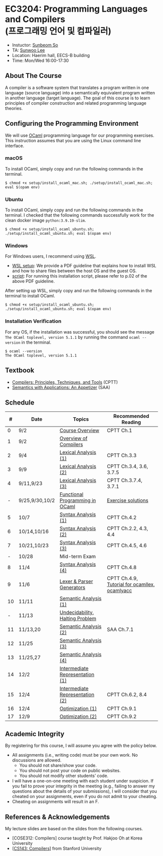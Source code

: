 # EC3204: Programming Languages and Compilers <br> (프로그래밍 언어 및 컴파일러)
* Instuctor: [Sunbeom So](https://gist-pal.github.io)
* TA: [Sunwoo Lee](https://sites.google.com/view/sunwoo-lee/)
* Location: Haerim hall, EECS-B building
* Time: Mon/Wed 16:00-17:30

## About The Course
A compiler is a software system that translates a program written in one language (source language) into a semantically equivalent program written in another language (target language).
The goal of this course is to learn principles of compiler construction and related programming language theories.

## Configuring the Programming Environment
We will use [OCaml](https://ocaml.org/install) programming language for our programming exercises. This instruction assumes that you are using the Linux command line interface.

### macOS
To install OCaml, simply copy and run the following commands in the terminal.
```
$ chmod +x setup/install_ocaml_mac.sh; ./setup/install_ocaml_mac.sh; eval $(opam env)
```

### Ubuntu
To install OCaml, simply copy and run the following commands in the terminal. I checked that the following commands successfully work for the clean docker image ``python:3.9.19-slim``.
```
$ chmod +x setup/install_ocaml_ubuntu.sh; ./setup/install_ocaml_ubuntu.sh; eval $(opam env)
```

### Windows
For Windows users, I recommend using [WSL](https://learn.microsoft.com/en-us/windows/wsl/install).
  * [WSL setup](setup/wsl-install-guideline.pdf): We provide a PDF guideline that explains how to install WSL and how to share files between the host OS and the guest OS.
  * [script](setup/wsl_install.ps1): For running this installation script, please refer to p.02 of the above PDF guideline.
    
After setting up WSL, simply copy and run the following commands in the terminal to install OCaml.
```
$ chmod +x setup/install_ocaml_ubuntu.sh; ./setup/install_ocaml_ubuntu.sh; eval $(opam env)
```

### Installation Verification
For any OS, if the installation was successful, you should see the message ``The OCaml toplevel, version 5.1.1``
by running the command ``ocaml --version`` in the terminal.
```
$ ocaml --version
The OCaml toplevel, version 5.1.1
```

## Textbook
* [Compilers: Principles, Techniques, and Tools](https://www.amazon.com/Compilers-Principles-Techniques-Tools-2nd/dp/0321486811) (CPTT)
* [Semantics with Applications: An Appetizer](https://link.springer.com/book/10.1007/978-1-84628-692-6) (SAA)

## Schedule
|#|Date|Topics|Recommended Reading|
|-|-|------|------|
|0|9/2|[Course Overview](slides/lec0.pdf)|CPTT Ch.1|
|1|9/2|[Overview of Compilers](slides/lec1.pdf)||
|2|9/4|[Lexical Analysis (1)](slides/lec2.pdf)|CPTT Ch.3.3|
|3|9/9|[Lexical Analysis (2)](slides/lec3.pdf)|CPTT Ch.3.4, 3.6, 3.7.5|
|4|9/11,9/23|[Lexical Analysis (3)](slides/lec4.pdf)|CPTT Ch.3.7.4, 3.7.1|
|-|9/25,9/30,10/2|[Functional Programming in OCaml](slides/lec-ocaml.pdf)|[Exercise solutions](ocaml-examples/)|
|5|10/7|[Syntax Analysis (1)](slides/lec5.pdf)|CPTT Ch.4.2|
|6|10/14,10/16|[Syntax Analysis (2)](slides/lec6.pdf)|CPTT Ch.2.2, 4.3, 4.4|
|7|10/21,10/23|[Syntax Analysis (3)](slides/lec7.pdf)|CPTT Ch.4.5, 4.6|
|-|10/28|Mid-term Exam||
|8|11/4|[Syntax Analysis (4)](slides/lec8.pdf)|CPTT Ch.4.8|
|9|11/6|[Lexer & Parser Generators](slides/lec9.pdf)|CPTT Ch.4.9, [Tutorial for ocamllex, ocamlyacc](https://ocaml.org/manual/5.2/lexyacc.html)|
|10|11/11|[Semantic Analysis (1)](slides/lec10.pdf)||
|-|11/13|[Undecidability, Halting Problem](slides/lec-halting.pdf)||
|11|11/13,20|[Semantic Analysis (2)](slides/lec11.pdf)|SAA Ch.7.1|
|12|11/25|[Semantic Analysis (3)](slides/lec12.pdf)||
|13|11/25,27|[Semantic Analysis (4)](slides/lec13.pdf)||
|14|12/2|[Intermediate Representation (1)](slides/lec14.pdf)||
|15|12/4|[Intermediate Representation (2)](slides/lec15.pdf)|CPTT Ch.6.2, 8.4|
|16|12/4|[Optimization (1)](slides/lec16.pdf)|CPTT Ch.9.1|
|17|12/9|[Optimization (2)](slides/lec17.pdf)|CPTT Ch.9.2|

## Academic Integrity
By registering for this course, I will assume you agree with the policy below.
* All assignments (i.e., writing code) must be your own work. No discussions are allowed.
  * You should not share/show your code.
  * You should not post your code on public websites.
  * You should not modify other students’ code.
* I will have a one-on-one meeting with each student under suspicion. If you fail to prove your integrity in the meeting (e.g., failing to answer my questions about the details of your submissions), I will consider that you cheated on your assignments, even if you do not admit to your cheating.
* Cheating on assignments will result in an F.

## References & Acknowledgements
My lecture slides are based on the slides from the following courses.

* [COSE312: Compilers] course taught by Prof. Hakjoo Oh at Korea University
* [[CS143: Compilers](https://web.stanford.edu/class/cs143/)] from Stanford University
